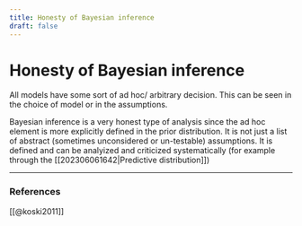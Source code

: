 ```yaml
---
title: Honesty of Bayesian inference
draft: false
---
```

# Honesty of Bayesian inference
All models have some sort of ad hoc/ arbitrary decision. This can be seen in the choice of model or in the assumptions. 

Bayesian inference is a very honest type of analysis since the ad hoc element is more explicitly defined in the prior distribution. It is not just a list of abstract (sometimes unconsidered or un-testable) assumptions. It is defined and can be analyized and criticized systematically (for example through the [[202306061642|Predictive distribution]])

---
### References
[[@koski2011]] 